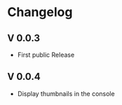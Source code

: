 # Changelog

## **V 0.0.3**

* First public Release

## **V 0.0.4**

* Display thumbnails in the console
